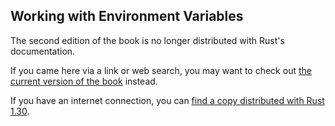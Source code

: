 ## Working with Environment Variables

The second edition of the book is no longer distributed with Rust's documentation.

If you came here via a link or web search, you may want to check out [the current
version of the book](/src/ch12-05-working-with-environment-variables.md) instead.

If you have an internet connection, you can [find a copy distributed with
Rust
1.30](https://doc.rust-lang.org/1.30.0/book/second-edition/ch12-05-working-with-environment-variables.html).